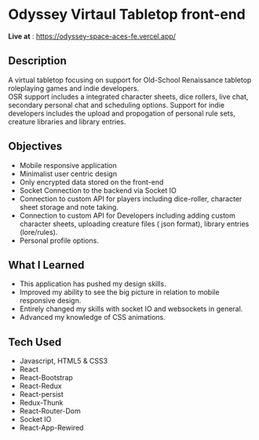 # Odyssey Virtaul Tabletop front-end  

**Live at** : https://odyssey-space-aces-fe.vercel.app/

## Description  
A virtual tabletop focusing on support for Old-School Renaissance tabletop roleplaying games and indie developers.  
OSR support includes a integrated character sheets, dice rollers, live chat, secondary personal chat and scheduling options.
Support for indie developers includes the upload and propogation of personal rule sets, creature libraries and library entries.

## Objectives  
- Mobile responsive application
- Minimalist user centric design
- Only encrypted data stored on the front-end
- Socket Connection to the backend via Socket IO
- Connection to custom API for players including dice-roller, character sheet storage and note taking.
- Connection to custom API for Developers including adding custom character sheets, uploading creature files ( json format), library entries (lore/rules).
- Personal profile options.

## What I Learned
- This application has pushed my design skills.
-  Improved my ability to see the big picture in relation to mobile responsive design.
-  Entirely changed my skills with socket IO and websockets in general.
-  Advanced my knowledge of CSS animations.

## Tech Used  
- Javascript, HTML5 & CSS3
- React
- React-Bootstrap
- React-Redux
- React-persist
- Redux-Thunk
- React-Router-Dom
- Socket IO
- React-App-Rewired
